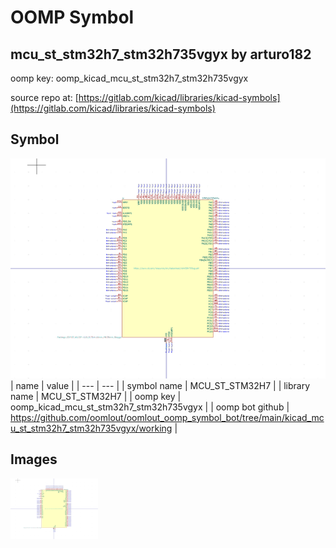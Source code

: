 # OOMP Symbol  
## mcu_st_stm32h7_stm32h735vgyx  by arturo182  
  
oomp key: oomp_kicad_mcu_st_stm32h7_stm32h735vgyx  
  
source repo at: [https://gitlab.com/kicad/libraries/kicad-symbols](https://gitlab.com/kicad/libraries/kicad-symbols)  
## Symbol  
  
[![working.png](working_600.png)](working.png)  
| name | value | 
| --- | --- | 
| symbol name | MCU_ST_STM32H7 | 
| library name | MCU_ST_STM32H7 | 
| oomp key | oomp_kicad_mcu_st_stm32h7_stm32h735vgyx | 
| oomp bot github | https://github.com/oomlout/oomlout_oomp_symbol_bot/tree/main/kicad_mcu_st_stm32h7_stm32h735vgyx/working | 
## Images  
  
[![working.png](working_140.png)](working.png)  
